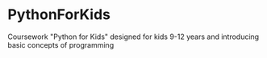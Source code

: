 # PythonForKids

Coursework "Python for Kids" designed for kids 9-12 years and introducing basic concepts of programming
